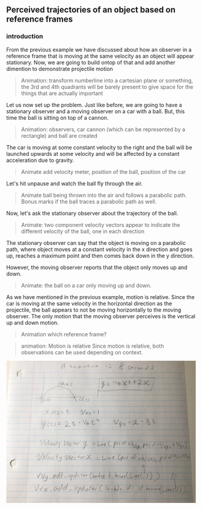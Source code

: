 ## Perceived trajectories of an object based on reference frames

### introduction

From the previous example we have discussed about how an observer in a reference frame that is moving at the same velocity as an object will appear stationary. Now, we are going to build ontop of that and add another dimention to demonstrate projectile motion

> Animation: transform numberline into a cartesian plane or something, the 3rd and 4th quadrants will be barely present to give space for the things that are actually important

Let us now set up the problem. Just like before, we are going to have a stationary observer and a moving observer on a car with a ball. But, this time the ball is sitting on top of a cannon. 

> Animation: observers, car cannon (which can be represented by a rectangle) and ball are created

The car is moving at some constant velocity to the right and the ball will be launched upwards at some velocity and will be affected by a constant acceleration due to gravity. 

>  Animate add velocity meter, position of the ball, position of the car 

Let's hit unpause and watch the ball fly through the air.

>  Animate ball being thrown into the air and follows a parabolic path. Bonus marks if the ball traces a parabolic path as well.

Now, let's ask the stationary observer about the trajectory of the ball. 

> Animate: two component velocity vectors appear to indicate the different velocity of the ball, one in each direction

The stationary observer can say that the object is moving on a parabolic path, where object moves at a constant velocity in the x direction and goes up, reaches a maximum point and then comes back down in the y direction.

However, the moving observer reports that the object only moves up and down. 

> Animate: the ball on a car only moving up and down.

As we have mentioned in the previous example, motion is relative. Since the car is moving at the same velocity in the horizontal direction as the projectile, the ball appears to not be moving horizontally to the moving observer. The only motion that the moving observer perceives is the vertical up and down motion.

> Animation which reference frame?

> animation: Motion is relative
Since motion is relative, both observations can be used depending on context. 

![orientation and position](./../assets/notes/projectile-motion-calculations.jpg)

